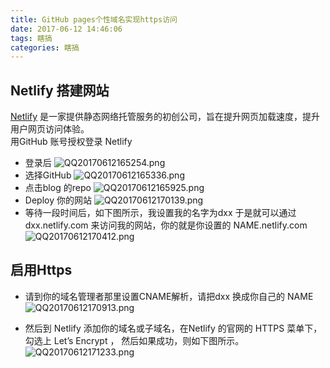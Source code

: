 ```yaml
---
title: GitHub pages个性域名实现https访问
date: 2017-06-12 14:46:06
tags: 瞎搞
categories: 瞎搞
---
```


## Netlify 搭建网站
[Netlify](https://www.netlify.com/) 是一家提供静态网络托管服务的初创公司，旨在提升网页加载速度，提升用户网页访问体验。  
用GitHub 账号授权登录 Netlify  

+ 登录后
 ![QQ20170612165254.png](https://tuchuang001.com/images/2017/06/12/QQ20170612165254.png)
+ 选择GitHub
 ![QQ20170612165336.png](https://tuchuang001.com/images/2017/06/12/QQ20170612165336.png)  
+ 点击blog 的repo
 ![QQ20170612165925.png](https://tuchuang001.com/images/2017/06/12/QQ20170612165925.png)
+ Deploy 你的网站
 ![QQ20170612170139.png](https://tuchuang001.com/images/2017/06/12/QQ20170612170139.png) 
+ 等待一段时间后，如下图所示，我设置我的名字为dxx 于是就可以通过 dxx.netlify.com 来访问我的网站，你的就是你设置的 NAME.netlify.com 
 ![QQ20170612170412.png](https://tuchuang001.com/images/2017/06/12/QQ20170612170412.png)
 
## 启用Https
 
+ 请到你的域名管理者那里设置CNAME解析，请把dxx 换成你自己的 NAME
![QQ20170612170913.png](https://tuchuang001.com/images/2017/06/12/QQ20170612170913.png)
 
+ 然后到 Netlify 添加你的域名或子域名，在Netlify 的官网的 HTTPS 菜单下，勾选上 Let’s Encrypt ， 然后如果成功，则如下图所示。
 ![QQ20170612171233.png](https://tuchuang001.com/images/2017/06/12/QQ20170612171233.png)
 
